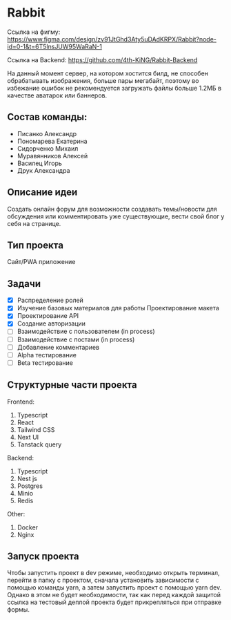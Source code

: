 # Rabbit
Ссылка на фигму: https://www.figma.com/design/zv91JtGhd3Aty5uDAdKRPX/Rabbit?node-id=0-1&t=6T5lnsJUW95WaRaN-1

Ссылка на Backend: https://github.com/4th-KiNG/Rabbit-Backend

На данный момент сервер, на котором хостится билд, не способен обрабатывать изображения, больше пары мегабайт, поэтому во избежание ошибок не рекомендуется загружать файлы больше 1.2МБ в качестве аватарок или баннеров.

## Состав команды:
<ul>
<li>  Писанко Александр</li>
<li>Пономарева Екатерина</li>
<li>Сидорченко Михаил</li>
<li>Муравянников Алексей</li>
<li>Василец Игорь</li>
<li>Друк Александра</li>  
</ul>

## Описание идеи
Создать онлайн форум для возможности создавать темы/новости для обсуждения или комментировать уже существующие, вести свой блог у себя на странице. 

## Тип проекта
Сайт/PWA приложение

## Задачи
- [x] Распределение ролей
- [x] Изучение базовых материалов для работы Проектирование макета
- [x] Проектирование API
- [x] Создание авторизации
- [ ] Взаимодействие с пользователем (in process)
- [ ] Взаимодействие с постами (in process)
- [ ] Добавление комментариев
- [ ] Alpha тестирование
- [ ] Beta тестирование

## Структурные части проекта
Frontend:
1. Typescript
2. React
3. Tailwind CSS
4. Next UI
5. Tanstack query

Backend:
1. Typescript
2. Nest js
3. Postgres
4. Minio
5. Redis

Other:
1. Docker
2. Nginx

## Запуск проекта
Чтобы запустить проект в dev режиме, необходимо открыть терминал, перейти в папку с проектом, сначала установить зависимости с помощью команды yarn, а затем запустить проект с помощью yarn dev. Однако в этом не будет необходимости, так как перед каждой защитой ссылка на тестовый деплой проекта будет прикрепляться при отправке формы. 
